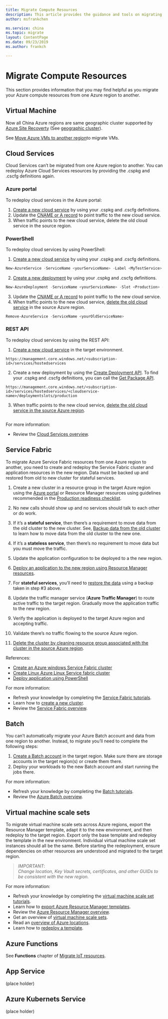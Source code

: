 ```yaml
---
title: Migrate Compute Resources
description: This article provides the guidance and tools on migrating compute resourse.
author: msfrankchen

ms.service: china 
ms.topic: migrate
layout: ContentPage 
ms.date: 09/23/2019
ms.author: frankch

---
```


# Migrate Compute Resources

This section provides information that you may find helpful as you migrate your Azure compute resources from one Azure region to another.
  
## Virtual Machine

Now all China Azure regions are same geographic cluster supported by [Azure Site Recoverty](https://docs.azure.cn/en-us/site-recovery/site-recovery-overview) (See [geographic cluster](https://docs.azure.cn/en-us/site-recovery/azure-to-azure-support-matrix#region-support)).

See [Move Azure VMs to another region](https://docs.azure.cn/en-us/site-recovery/azure-to-azure-tutorial-migrate)to migrate VMs.
  
## Cloud Services  

Cloud Services can’t be migrated from one Azure region to another. You can redeploy Azure Cloud Services resources by providing the .cspkg and .cscfg definitions again.
  
### Azure portal
To redeploy cloud services in the Azure portal: 
1. [Create a new cloud service](https://docs.azure.cn/en-us/cloud-services/cloud-services-how-to-create-deploy-portal) by using your .cspkg and .cscfg definitions.
2. Update the [CNAME or A record](https://docs.azure.cn/en-us/cloud-services/cloud-services-custom-domain-name-portal) to point traffic to the new cloud service.
3. When traffic points to the new cloud service, delete the old cloud service in the source region.
  
### PowerShell  
To redeploy cloud services by using PowerShell:
1. [Create a new cloud service](https://docs.microsoft.com/en-us/powershell/module/servicemanagement/azure/new-azureservice) by using your .cspkg and .cscfg definitions.
```PowerShell
New-AzureService -ServiceName <yourServiceName> -Label <MyTestService> -Location <targetRegion>  
```
2. [Create a new deployment](https://docs.microsoft.com/en-us/powershell/module/servicemanagement/azure/new-azuredeployment) by using your .cspkg and .cscfg definitions.
```PowerShell
New-AzureDeployment -ServiceName <yourServiceName> -Slot <Production> -Package <YourCspkgFile.cspkg> -Configuration <YourConfigFile.cscfg>  
```
3. Update the [CNAME or A record](https://docs.azure.cn/en-us/cloud-services/cloud-services-custom-domain-name-portal) to point traffic to the new cloud service.
4. When traffic points to the new cloud service, [delete the old cloud service](https://docs.microsoft.com/en-us/powershell/module/servicemanagement/azure/remove-azureservice) in the source Azure region.
```PowerShell
Remove-AzureService -ServiceName <yourOldServiceName>
```
  
### REST API  
To redeploy cloud services by using the REST API:
1. [Create a new cloud service](https://docs.microsoft.com/en-us/rest/api/compute/cloudservices/rest-create-cloud-service) in the target environment.
```http
https://management.core.windows.net/<subscription-id>/services/hostedservices  
```
2. Create a new deployment by using the [Create Deployment API](https://msdn.microsoft.com/library/azure/ee460813.aspx). To find your .cspkg and .cscfg definitions, you can call the [Get Package API](https://docs.microsoft.com/en-us/previous-versions/azure/reference/jj154121(v=azure.100)).
```http
https://management.core.windows.net/<subscription-id>/services/hostedservices/<cloudservice-name>/deploymentslots/production  
```
3. When traffic points to the new cloud service, [delete the old cloud service in the source Azure region](https://docs.microsoft.com/en-us/rest/api/compute/cloudservices/rest-delete-cloud-service). 
```http
```
For more information: 
*	Review the [Cloud Services overview](https://docs.azure.cn/en-us/cloud-services/cloud-services-choose-me).
  
## Service Fabric  

To migrate Azure Service Fabric resources from one Azure region to another, you need to create and redeploy the Service Fabric cluster and application resources in the new region. Data must be backed up and restored from old to new cluster for stateful services. 

1.	Create a new cluster in a resource group in the target Azure region using the [Azure portal](https://docs.azure.cn/en-us/service-fabric/service-fabric-cluster-creation-via-portal) or Resource Manager resources using guidelines recommended in the [Production readiness checklist](https://docs.azure.cn/en-us/service-fabric/service-fabric-production-readiness-checklist).

2.	No new calls should show up and no services should talk to each other or do work.

3.	If it’s a **stateful service**, then there’s a requirement to move data from the old cluster to the new cluster. See, [Backup data from the old cluster](https://docs.azure.cn/en-us/service-fabric/service-fabric-backuprestoreservice-quickstart-azurecluster) to learn how to move data from the old cluster to the new one.

4.	If it’s a **stateless service**, then there’s no requirement to move data but you must move the traffic.

5.	Update the application configuration to be deployed to a the new region.

6.	[Deploy an application to the new region using Resource Manager resources](https://docs.azure.cn/en-us/service-fabric/service-fabric-application-arm-resource).

7.	For **stateful services**, you’ll need to [restore the data](https://docs.azure.cn/en-us/service-fabric/service-fabric-reliable-services-backup-restore#restore-reliable-services) using a backup taken in step #3 above.

8.	Update the traffic manager service (**Azure Traffic Manager**) to route active traffic to the target region. Gradually move the application traffic to the new region.
 
9.	Verify the application is deployed to the target Azure region and accepting traffic.

10.	Validate there’s no traffic flowing to the source Azure region. 

11.	[Delete the cluster by cleaning resource group associated with the cluster in the source Azure region](https://docs.azure.cn/zh-cn/service-fabric/service-fabric-tutorial-delete-cluster#delete-the-resource-group-containing-the-service-fabric-cluster). 


References: 
* [Create an Azure windows Service Fabric cluster](https://docs.azure.cn/en-us/service-fabric/service-fabric-quickstart-containers)
* [Create Linux Azure Linux Service fabric cluster](https://docs.azure.cn/en-us/service-fabric/service-fabric-quickstart-containers-linux)
* [Deploy application using PowerShell](https://docs.azure.cn/en-us/service-fabric/service-fabric-deploy-remove-applications)

For more information: 
* Refresh your knowledge by completing the [Service Fabric tutorials](https://docs.azure.cn/en-us/service-fabric/#step-by-step-tutorials).
* Learn how to [create a new cluster](https://docs.azure.cn/en-us/service-fabric/service-fabric-cluster-creation-via-portal).
*	Review the [Service Fabric overview](https://docs.azure.cn/en-us/service-fabric/service-fabric-overview).

## Batch

You can’t automatically migrate your Azure Batch account and data from one region to another. Instead, to migrate you’ll need to complete the following steps: 
1. [Create a Batch account](https://docs.azure.cn/en-us/batch/batch-account-create-portal) in the target region. Make sure there are storage accounts in the target region(s) or create them there.
2. Deploy your workloads to the new Batch account and start running the jobs there. 

For more information: 
* Refresh your knowledge by completing the [Batch tutorials](https://docs.azure.cn/en-us/batch/#step-by-step-tutorials).
* Review the [Azure Batch overview](https://docs.azure.cn/en-us/batch/batch-technical-overview).

## Virtual machine scale sets

To migrate virtual machine scale sets across Azure regions, export the Resource Manager template, adapt it to the new environment, and then redeploy to the target region. Export only the base template and redeploy the template in the new environment. Individual virtual machine scale set instances should all be the same. Before starting the redeployment, ensure dependencies on other resources are understood and migrated to the target region.

>*IMPORTANT*:  
>*Change location, Key Vault secrets, certificates, and other GUIDs to be consistent with the new region.*
 
For more information:
* Refresh your knowledge by completing the [virtual machine scale set tutorials](https://docs.azure.cn/en-us/virtual-machine-scale-sets/#step-by-step-tutorials).
* Learn how to [export Azure Resource Manager templates](https://docs.azure.cn/en-us/azure-resource-manager/manage-resource-groups-portal#export-resource-groups-to-templates).
* Review the [Azure Resource Manager overview](https://docs.azure.cn/en-us/azure-resource-manager/resource-group-overview).
* Get an overview of [virtual machine scale sets](https://docs.azure.cn/en-us/virtual-machine-scale-sets/overview).
* Read an [overview of Azure locations](https://www.azure.cn/en-us/home/features/products-by-region).
* Learn how to [redeploy a template](https://docs.azure.cn/en-us/azure-resource-manager/resource-group-template-deploy).


## Azure Functions  
  
See **Functions** chapter of [Migrate IoT resources](./china-migration-guidance-iot.md).

## App Service
(place holder)

## Azure Kubernets Service
(place holder)
